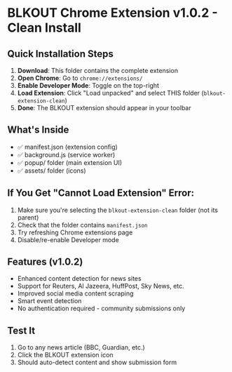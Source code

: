 # BLKOUT Chrome Extension v1.0.2 - Clean Install

## Quick Installation Steps

1. **Download**: This folder contains the complete extension
2. **Open Chrome**: Go to `chrome://extensions/`
3. **Enable Developer Mode**: Toggle on the top-right
4. **Load Extension**: Click "Load unpacked" and select THIS folder (`blkout-extension-clean`)
5. **Done**: The BLKOUT extension should appear in your toolbar

## What's Inside
- ✅ manifest.json (extension config)
- ✅ background.js (service worker)
- ✅ popup/ folder (main extension UI)
- ✅ assets/ folder (icons)

## If You Get "Cannot Load Extension" Error:
1. Make sure you're selecting the `blkout-extension-clean` folder (not its parent)
2. Check that the folder contains `manifest.json`
3. Try refreshing Chrome extensions page
4. Disable/re-enable Developer mode

## Features (v1.0.2)
- Enhanced content detection for news sites
- Support for Reuters, Al Jazeera, HuffPost, Sky News, etc.
- Improved social media content scraping
- Smart event detection
- No authentication required - community submissions only

## Test It
1. Go to any news article (BBC, Guardian, etc.)
2. Click the BLKOUT extension icon
3. Should auto-detect content and show submission form